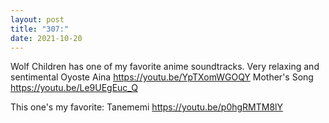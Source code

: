 ```yaml
---
layout: post
title: "307:"
date: 2021-10-20
---
```


Wolf Children has one of my favorite anime soundtracks. Very relaxing and sentimental
 Oyoste Aina
https://youtu.be/YpTXomWGOQY
 Mother's Song
https://youtu.be/Le9UEgEuc_Q


 
This one's my favorite:
 Tanememi
https://youtu.be/p0hgRMTM8lY
